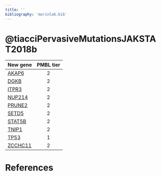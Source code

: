 ```yaml
---
title: ''
bibliography: 'morinlab.bib'
---
```


# @tiacciPervasiveMutationsJAKSTAT2018b
|New gene|PMBL tier|
|:-|:-:|
|[AKAP6](AKAP6)|2 |
|[DGKB](DGKB)|2 |
|[ITPR3](ITPR3)|2 |
|[NUP214](NUP214)|2 |
|[PRUNE2](PRUNE2)|2 |
|[SETD5](SETD5)|2 |
|[STAT5B](STAT5B)|2 |
|[TNIP1](TNIP1)|2 |
|[TP53](TP53)|1 |
|[ZCCHC11](ZCCHC11)|2 |

# References

